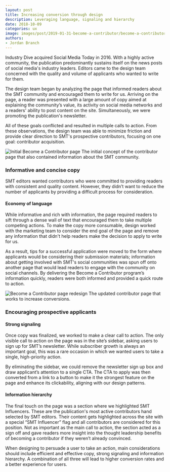```yaml
---
layout: post 
title: Increasing conversion through design
description: Leveraging language, signaling and hierarchy
date: 2018-10-09
categories: ux
image: images/post/2019-01-31-become-a-contributor/become-a-contributor-header-image.jpg
authors: 
- Jordan Branch
---
```


Industry Dive acquired Social Media Today in 2016. With a highly active community, the publication predominantly sustains itself on the news posts of social media's industry leaders. Editors came to the design team concerned with the quality and volume of applicants who wanted to write for them.

The design team began by analyzing the page that informed readers about the SMT community and encouraged them to write for us. Arriving on the page, a reader was presented with a large amount of copy aimed at explaining the community’s value, its activity on social media networks and a readers' ability to post content on the site. Simultaneously, we were promoting the publication's newsletter.

All of these goals conflicted and resulted in multiple calls to action. From these observations, the design team was able to minimize friction and provide clear direction to SMT's prospective contributors, focusing on one goal: contributor acquisition. 

<p>
    <img src="{{ site.url }}/images/post/2019-01-31-become-a-contributor/become-a-contributor-initial.jpg" alt="Initial Become a Contributor page"/>
    <span class="caption">The initial concept of the contributor page that also contained information about the SMT community.</span>
</p>

### Informative and concise copy

SMT editors wanted contributors who were committed to providing readers with consistent and quality content. However, they didn’t want to reduce the number of applicants by providing a difficult process for consideration.

#### Economy of language

While informative and rich with information, the page required readers to sift through a dense wall of text that encouraged them to take multiple competing actions. To make the copy more consumable, design worked with the marketing team to consider the end goal of the page and remove any information that didn't help readers make the decision to apply to write for us. 

As a result, tips for a successful application were moved to the form where applicants would be considering their submission materials; information about getting involved with SMT's social communities was spun off onto another page that would lead readers to engage with the community on social channels. By delivering the Become a Contributor program’s information quickly, readers were both informed and provided a quick route to action.

<p>
    <img src="{{ site.url }}/images/post/2019-01-31-become-a-contributor/become-a-contributor-redesign.jpg" alt="Become a Contributor page redesign"/>
    <span class="caption">The updated contributor page that works to increase conversions.</span>
</p>

### Encouraging prospective applicants

#### Strong signaling

Once copy was finalized, we worked to make a clear call to action. The only visible call to action on the page was in the site’s sidebar, asking users to sign up for SMT’s newsletter. While subscriber growth is always an important goal, this was a rare occasion in which we wanted users to take a single, high-priority action.

By eliminating the sidebar, we could remove the newsletter sign up box and draw applicant’s attention to a single CTA. The CTA to apply was then converted from a link to a button to make it the strongest feature on the page and enhance its clickability, aligning with our design patterns.


#### Information hierarchy

The final touch on the page was a section where we highlighted SMT Influencers. These are the publication's most active contributors hand selected by SMT editors. Their content gets highlighted across the site with a special “SMT Influencer” flag and all contributors are considered for this position. Not as important as the main call to action, the section acted as a sign off and gave readers more insight into the thought leadership benefits of becoming a contributor if they weren’t already convinced. 

When designing to persuade a user to take an action, main considerations should include efficient and effective copy, strong signaling and information hierarchy. A combination of all three will lead to higher conversion rates and a better experience for users.